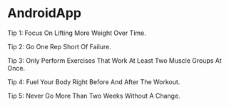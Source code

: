 # AndroidApp

Tip 1: Focus On Lifting More Weight Over Time.

Tip 2: Go One Rep Short Of Failure.

Tip 3: Only Perform Exercises That Work At Least Two Muscle Groups At Once.

Tip 4: Fuel Your Body Right Before And After The Workout.

Tip 5: Never Go More Than Two Weeks Without A Change.
